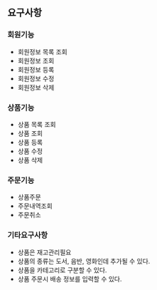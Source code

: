 ## 요구사항

### 회원기능
* 회원정보 목록 조회
* 회원정보 조회
* 회원정보 등록
* 회원정보 수정
* 회원정보 삭제

### 상품기능
* 상품 목록 조회
* 상품 조회
* 상품 등록
* 상품 수정
* 상품 삭제

### 주문기능
* 상품주문
* 주문내역조회
* 주문취소

### 기타요구사항
* 상품은 재고관리필요
* 상품의 종류는 도서, 음반, 영화인데 추가될 수 있다.
* 상품을 카테고리로 구분할 수 있다.
* 상품 주문시 배송 정보를 입력할 수 있다.
